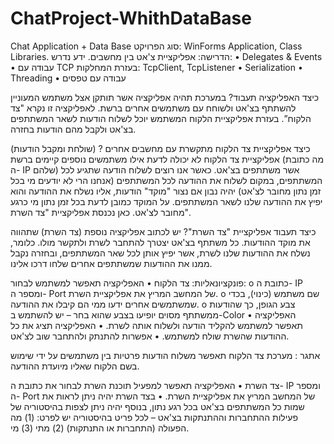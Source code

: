 # ChatProject-WhithDataBase
Chat Application + Data Base
סוג הפרויקט: WinForms Application, Class Libraries. הדרישה: אפליקציית צ'אט בין מחשבים. ידע נדרש: •	Delegates & Events • עבודה עם TCP בעזרת המחלקות: TcpClient, TcpListener •	Serialization •	Threading •	עבודה עם טפסים

כיצד האפליקציה תעבוד? במערכת תהיה אפליקציה אשר תותקן אצל משתמש המעוניין להשתתף בצ'אט ולשוחח עם משתמשים אחרים ברשת. לאפליקציה זו נקרא "צד הלקוח”. בעזרת אפליקציית הלקוח המשתמש יוכל לשלוח הודעות לשאר המשתתפים בצ'אט ולקבל מהם הודעות בחזרה.

כיצד אפליקציית צד הלקוח מתקשרת עם מחשבים אחרים ? (שולחת ומקבל הודעות) אפליקציית צד הלקוח לא יכולה לדעת אילו משתמשים נוספים קיימים ברשת (מה כתובת ה- IP שלהם) אשר משתתפים בצ'אט. כאשר אנו רוצים לשלוח הודעה שתגיע לכל המשתתפים, במקום לשלוח את ההודעה לכל המשתתפים (אנחנו הרי לא יודעים מי בכל זמן נתון מחובר לצ'אט) יהיה נבון אם נצור "מוקד" הודעות, אליו נשלח את ההודעה והוא יפיץ את ההודעה שלנו לשאר המשתתפים. על המוקד כמובן לדעת בכל זמן נתון מי כרגע מחובר לצ'אט. כאן נכנסת אפליקציית "צד השרת".

כיצד תעבוד אפליקציית "צד השרת"? יש לכתוב אפליקציה נוספת (צד השרת) שתהווה את מוקד ההודעות. כל משתתף בצ'אט יצטרך להתחבר לשרת ולתקשר מולו. כלומר, נשלח את ההודעות שלנו לשרת, אשר יפיץ אותן לכל שאר המשתתפים, ובחזרה נקבל ממנו את ההודעות שמשתתפים אחרים שלחו דרכו אלינו.

פונקציונאליות: צד הלקוח •	האפליקציה תאפשר למשתמש לבחור: o	כתובת ה- IP ומספר ה- Port של המחשב המריץ את אפליקציית השרת. o	שם משתמש (כינוי), בכדי שמשתמשים אחרים ידעו ממי הם קיבלו את ההודעה. o	צבע הגופן, כך שהודעות ממשתתף מסוים יופיעו בצבע שהוא בחר – יש להשתמש ב-Color •	האפליקציה תאפשר למשתמש להקליד הודעה ולשלוח אותה לשרת. •	האפליקציה תציג את כל ההודעות שהשרת שולח למשתמש. •	אפשרות להתנתק ולהתחבר שוב לצ'אט.

אתגר : מערכת צד הלקוח תאפשר משלוח הודעות פרטיות בין משתמשים על ידי שימוש בשם הלקוח שאליו מיועדת ההודעה.

צד השרת •	האפליקציה תאפשר למפעיל תוכנת השרת לבחור את כתובת ה- IP ומספר ה- Port של המחשב המריץ את אפליקציית השרת. •	בצד השרת יהיה ניתן לראות את שמות כל המשתתפים בצ'אט בכל רגע נתון, בנוסף יהיה ניתן לצפות בהיסטוריה של פעילות ההתחברות וההתנתקות בצ'אט – לכל פריט בהיסטוריה יש לפרט: (1) מה הפעולה (התחברות או התנתקות) (2) מתי (3) מי.
